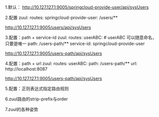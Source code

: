 
1.默认：
http://10.127.127.1:9005/springcloud-provide-user/api/sysUsers

2.配置
zuul:
  routes:
    springcloud-provide-user: /users/**

http://10.127.127.1:9005/users/api/sysUsers

3.配置：path + service-id
zuul:
  routes:
    userABC:  # userABC 可以随意命名，只要是唯一
      path: /users-path/**
      service-id: springcloud-provide-user

http://10.127.127.1:9005/users-path/api/sysUsers

4.配置：path + url
zuul:
  routes:
    userABC:
      path: /users-path/**
      url: http://localhost:8087

http://10.127.127.1:9005/users-path/api/sysUsers


5.配置：正则表达式指定路由规则




6.zuul路由的strip-prefix与order




7.zuul的各种姿势


